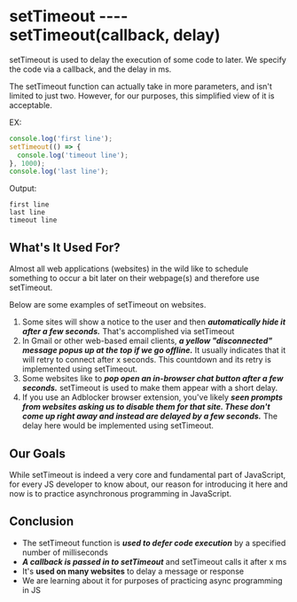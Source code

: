# setTimeout ---- setTimeout(callback, delay)
setTimeout is used to delay the execution of some code to later. We specify the code via a callback, and the delay in ms.

The setTimeout function can actually take in more parameters, and isn't limited to just two. However, for our purposes, this simplified view of it is acceptable.

EX:
```javascript
console.log('first line');
setTimeout(() => {
  console.log('timeout line');
}, 1000);
console.log('last line');
```
Output:
```shell
first line
last line
timeout line
```
## What's It Used For?
Almost all web applications (websites) in the wild like to schedule something to occur a bit later on their webpage(s) and therefore use setTimeout.

Below are some examples of setTimeout on websites.

1. Some sites will show a notice to the user and then ***automatically hide it after a few seconds.*** That's accomplished via setTimeout
2. In Gmail or other web-based email clients, ***a yellow "disconnected" message popus up at the top if we go offline.*** It usually indicates that it will retry to connect after x seconds. This countdown and its retry is implemented using setTimeout.
3. Some websites like to ***pop open an in-browser chat button after a few seconds.*** setTimeout is used to make them appear with a short delay.
4. If you use an Adblocker browser extension, you've likely ***seen prompts from websites asking us to disable them for that site. These don't come up right away and instead are delayed by a few seconds.*** The delay here would be implemented using setTimeout.
## Our Goals
While setTimeout is indeed a very core and fundamental part of JavaScript, for every JS developer to know about, our reason for introducing it here and now is to practice asynchronous programming in JavaScript.
## Conclusion
* The setTimeout function is ***used to defer code execution*** by a specified number of milliseconds
* ***A callback is passed in to setTimeout*** and setTimeout calls it after x ms
* It's **used on many websites** to delay a message or response
* We are learning about it for purposes of practicing async programming in JS